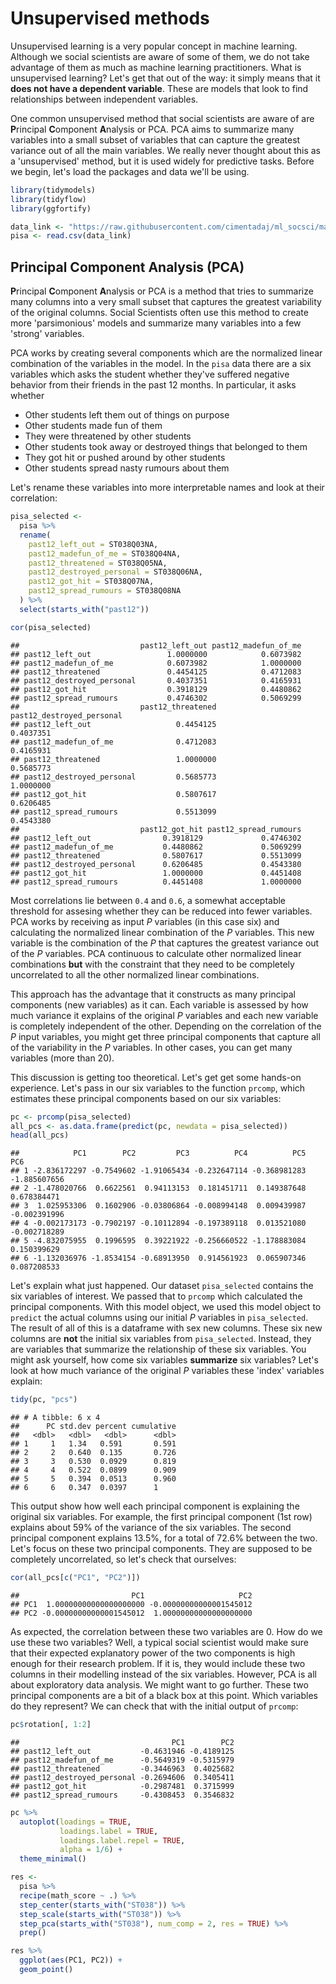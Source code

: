 # Unsupervised methods



Unsupervised learning is a very popular concept in machine learning. Although we social scientists are aware of some of them, we do not take advantage of them as much as machine learning practitioners. What is unsupervised learning? Let's get that out of the way: it simply means that it **does not have a dependent variable**. These are models that look to find relationships between independent variables. 

One common unsupervised method that social scientists are aware of are **P**rincipal **C**omponent **A**nalysis or PCA. PCA aims to summarize many variables into a small subset of variables that can capture the greatest variance out of all the main variables. We really never thought about this as a 'unsupervised' method, but it is used widely for predictive tasks. Before we begin, let's load the packages and data we'll be using.


```r
library(tidymodels)
library(tidyflow)
library(ggfortify)

data_link <- "https://raw.githubusercontent.com/cimentadaj/ml_socsci/master/data/pisa_us_2018.csv"
pisa <- read.csv(data_link)
```

## Principal Component Analysis (PCA)

**P**rincipal **C**omponent **A**nalysis or PCA is a method that tries to summarize many columns into a very small subset that captures the greatest variability of the original columns. Social Scientists often use this method to create more 'parsimonious' models and summarize many variables into a few 'strong' variables.

PCA works by creating several components which are the normalized linear combination of the variables in the model. In the `pisa` data there are a six variables which asks the student whether they've suffered negative behavior from their friends in the past 12 months. In particular, it asks whether

* Other students left them out of things on purpose
* Other students made fun of them
* They were threatened by other students
* Other students took away or destroyed things that belonged to them
* They got hit or pushed around by other students
* Other students spread nasty rumours about them

Let's rename these variables into more interpretable names and look at their correlation:


```r
pisa_selected <-
  pisa %>%
  rename(
    past12_left_out = ST038Q03NA,
    past12_madefun_of_me = ST038Q04NA,
    past12_threatened = ST038Q05NA,
    past12_destroyed_personal = ST038Q06NA,
    past12_got_hit = ST038Q07NA,
    past12_spread_rumours = ST038Q08NA
  ) %>%
  select(starts_with("past12"))

cor(pisa_selected)
```

```
##                           past12_left_out past12_madefun_of_me
## past12_left_out                 1.0000000            0.6073982
## past12_madefun_of_me            0.6073982            1.0000000
## past12_threatened               0.4454125            0.4712083
## past12_destroyed_personal       0.4037351            0.4165931
## past12_got_hit                  0.3918129            0.4480862
## past12_spread_rumours           0.4746302            0.5069299
##                           past12_threatened past12_destroyed_personal
## past12_left_out                   0.4454125                 0.4037351
## past12_madefun_of_me              0.4712083                 0.4165931
## past12_threatened                 1.0000000                 0.5685773
## past12_destroyed_personal         0.5685773                 1.0000000
## past12_got_hit                    0.5807617                 0.6206485
## past12_spread_rumours             0.5513099                 0.4543380
##                           past12_got_hit past12_spread_rumours
## past12_left_out                0.3918129             0.4746302
## past12_madefun_of_me           0.4480862             0.5069299
## past12_threatened              0.5807617             0.5513099
## past12_destroyed_personal      0.6206485             0.4543380
## past12_got_hit                 1.0000000             0.4451408
## past12_spread_rumours          0.4451408             1.0000000
```
Most correlations lie between `0.4` and `0.6`, a somewhat acceptable threshold for assesing whether they can be reduced into fewer variables. PCA works by receiving as input $P$ variables (in this case six) and calculating the normalized linear combination of the $P$ variables. This new variable is the combination of the $P$ that captures the greatest variance out of the $P$ variables. PCA continuous to calculate other normalized linear combinations **but** with the constraint that they need to be completely uncorrelated to all the other normalized linear combinations.

This approach has the advantage that it constructs as many principal components (new variables) as it can. Each variable is assessed by how much variance it explains of the original $P$ variables and each new variable is completely independent of the other. Depending on the correlation of the $P$ input variables, you might get three principal components that capture all of the variability in the $P$ variables. In other cases, you can get many variables (more than 20). 

This discussion is getting too theoretical. Let's get get some hands-on experience. Let's pass in our six variables to the function `prcomp`, which estimates these principal components based on our six variables:


```r
pc <- prcomp(pisa_selected)
all_pcs <- as.data.frame(predict(pc, newdata = pisa_selected))
head(all_pcs)
```

```
##            PC1        PC2         PC3          PC4          PC5          PC6
## 1 -2.836172297 -0.7549602 -1.91065434 -0.232647114 -0.368981283 -1.885607656
## 2 -1.478020766  0.6622561  0.94113153  0.181451711  0.149387648  0.678384471
## 3  1.025953306  0.1602906 -0.03806864 -0.008994148  0.009439987 -0.002391996
## 4 -0.002173173 -0.7902197 -0.10112894 -0.197389118  0.013521080 -0.002718289
## 5 -4.832075955  0.1996595  0.39221922 -0.256660522 -1.178883084  0.150399629
## 6 -1.132036976 -1.8534154 -0.68913950  0.914561923  0.065907346  0.087208533
```

Let's explain what just happened. Our dataset `pisa_selected` contains the six variables of interest. We passed that to `prcomp` which calculated the principal components. With this model object, we used this model object to `predict` the actual columns using our initial $P$ variables in `pisa_selected`. The result of all of this is a dataframe with sex new columns. These six new columns are **not** the initial six variables from `pisa_selected`. Instead, they are variables that summarize the relationship of these six variables. You might ask yourself, how come six variables **summarize** six variables? Let's look at how much variance of the original $P$ variables these 'index' variables explain:


```r
tidy(pc, "pcs")
```

```
## # A tibble: 6 x 4
##      PC std.dev percent cumulative
##   <dbl>   <dbl>   <dbl>      <dbl>
## 1     1   1.34   0.591       0.591
## 2     2   0.640  0.135       0.726
## 3     3   0.530  0.0929      0.819
## 4     4   0.522  0.0899      0.909
## 5     5   0.394  0.0513      0.960
## 6     6   0.347  0.0397      1
```

This output show how well each principal component is explaining the original six variables. For example, the first principal component (1st row) explains about 59\% of the variance of the six variables. The second principal component explains 13.5\%, for a total of 72.6\% between the two. 
Let's focus on these two principal components. They are supposed to be completely uncorrelated, so let's check that ourselves:


```r
cor(all_pcs[c("PC1", "PC2")])
```

```
##                         PC1                     PC2
## PC1  1.00000000000000000000 -0.00000000000001545012
## PC2 -0.00000000000001545012  1.00000000000000000000
```

As expected, the correlation between these two variables are 0. How do we use these two variables? Well, a typical social scientist would make sure that their expected explanatory power of the two components is high enough for their research problem. If it is, they would include these two columns in their modelling instead of the six variables. However, PCA is all about exploratory data analysis. We might want to go further. These two principal components are a bit of a black box at this point. Which variables do they represent? We can check that with the initial output of `prcomp`:


```r
pc$rotation[, 1:2]
```

```
##                                  PC1        PC2
## past12_left_out           -0.4631946 -0.4189125
## past12_madefun_of_me      -0.5649319 -0.5315979
## past12_threatened         -0.3446963  0.4025682
## past12_destroyed_personal -0.2694606  0.3405411
## past12_got_hit            -0.2987481  0.3715999
## past12_spread_rumours     -0.4308453  0.3546832
```




```r
pc %>% 
  autoplot(loadings = TRUE,
           loadings.label = TRUE,
           loadings.label.repel = TRUE,
           alpha = 1/6) +
  theme_minimal()

res <-
  pisa %>%
  recipe(math_score ~ .) %>%
  step_center(starts_with("ST038")) %>%
  step_scale(starts_with("ST038")) %>% 
  step_pca(starts_with("ST038"), num_comp = 2, res = TRUE) %>%
  prep()

res %>%
  ggplot(aes(PC1, PC2)) +
  geom_point()
```
